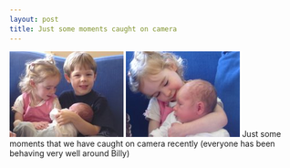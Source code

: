 ```yaml
---
layout: post
title: Just some moments caught on camera
---
```

<img src="/images/content/DSC01024.jpg" alt="photo" class="floatleft"/>
<img src="/images/content/DSC01022.jpg" alt="photo" class="floatleft"/>
Just some moments that we have caught on camera recently (everyone
 has been behaving very well around Billy) 
